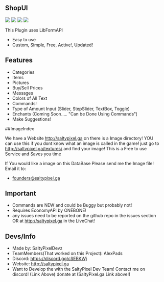 ## ShopUI
[![](https://poggit.pmmp.io/shield.state/CustomShopUI)](https://poggit.pmmp.io/p/CustomShopUI)
[![](https://poggit.pmmp.io/shield.api/CustomShopUI)](https://poggit.pmmp.io/p/CustomShopUI)
[![](https://poggit.pmmp.io/shield.dl.total/CustomShopUI)](https://poggit.pmmp.io/p/CustomShopUI)
[![](https://poggit.pmmp.io/shield.dl/CustomShopUI)](https://poggit.pmmp.io/p/CustomShopUI)

This Plugin uses LibFormAPI
- Easy to use 
- Custom, Simple, Free, Active!, Updated!

## Features

- Categories
- Items
- Pictures
- Buy/Sell Prices
- Messages
- Colors of All Text
- Commands!
- Type of Amount Input (Slider, StepSlider, TextBox, Toggle)
- Enchants (Coming Soon..... "Can be Done Using Commands")
- Make Suggestions!

##ImageIndex

We have a Website http://saltypixel.ga on there is a Image directory!
YOU can use this if you dont know what an image is called in the game!
just go to http://saltypixel.ga/textures/ and find your image!
This is a Free to use Service and Saves you time 

If You would like a image on this DataBase Please send me the Image file! Email it to:
- founders@saltypixel.ga

## Important
- Commands are NEW and could be Buggy but probably not!
- Requires EconomyAPI by ONEBONE!
- any issues need to be reported on the github repo in the issues section OR at http://saltypixel.ga in the LiveChat!

## Devs/Info

- Made by: SaltyPixelDevz
- TeamMembers(That worked on this Project): AlexPads
- Discord: https://discord.gg/cSEBKWj
- Website: http://saltypixel.ga
- Want to Develop the with the SaltyPixel Dev Team! Contact me on discord! (Link Above) 
donate at (SaltyPixel.ga Link above!)
